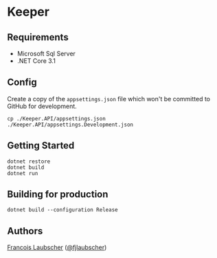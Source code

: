 # Keeper

## Requirements
- Microsoft Sql Server
- .NET Core 3.1

## Config

Create a copy of the `appsettings.json` file which won't be committed to GitHub for development.

```
cp ./Keeper.API/appsettings.json ./Keeper.API/appsettings.Development.json
```

## Getting Started

```
dotnet restore
dotnet build
dotnet run
```

## Building for production

```
dotnet build --configuration Release
```

## Authors
[Francois Laubscher](https://francois.codes/) ([@fjlaubscher](https://github.com/fjlaubscher))